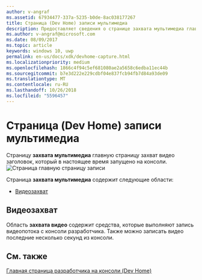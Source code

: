 ```yaml
---
author: v-angraf
ms.assetid: 67934477-337a-5235-b0de-8ac038177267
title: Страница (Dev Home) записи мультимедиа
description: Предоставляет сведения о странице захвата мультимедиа главную страницу приложения для Xbox One.
ms.author: v-angraf@microsoft.com
ms.date: 08/09/2017
ms.topic: article
keywords: windows 10, uwp
permalink: en-us/docs/xdk/devhome-capture.html
ms.localizationpriority: medium
ms.openlocfilehash: 1866c4f94c5ef681080ae2a5658c6edba11ec44b
ms.sourcegitcommit: b7e3d222e229cdbf04e837fcb94fb7d84a93de09
ms.translationtype: MT
ms.contentlocale: ru-RU
ms.lasthandoff: 10/26/2018
ms.locfileid: "5596457"
---
```

# <a name="media-capture-page-dev-home"></a>Страница (Dev Home) записи мультимедиа
   
  
Страницу **захвата мультимедиа** главную страницу захват видео заголовок, который в настоящее время запущено на консоли.   
 ![Страница главную страницу записи](images/devhome_capture.png)   
  
Страница **захвата мультимедиа** содержит следующие области:   
 
   *  [Видеозахват](#ID4EHB)  

 
<a id="ID4EHB"></a>

   

## <a name="video-capture"></a>Видеозахват  
   
  
Область **захвата видео** содержит средства, которые выполняют запись видеопотока с консоли разработчика. Также можно записать видео последние несколько секунд из консоли.   
  
<a id="ID4ERB"></a>

   

## <a name="see-also"></a>См. также  
 [Главная страница разработчика на консоли (Dev Home)](dev-home.md)

  